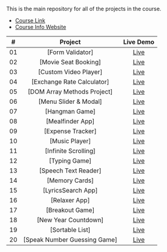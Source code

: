 This is the main repository for all of the projects in the course.

- [Course Link]()
- [Course Info Website](http://vanillawebprojects.com)

|  #  |            Project             | Live Demo |
| :-: | :----------------------------: | :-------: |
| 01  |       [Form Validator]       | [Live](https://vanillawebprojects.com/projects/form-validator/)  |
| 02  |     [Movie Seat Booking]    | [Live](https://vanillawebprojects.com/projects/movie-seat-booking/)  |
| 03  |    [Custom Video Player]     | [Live](https://vanillawebprojects.com/projects/custom-video-player/)  |
| 04  |  [Exchange Rate Calculator]  | [Live](https://vanillawebprojects.com/projects/exchange-rate/)  |
| 05  | [DOM Array Methods Project]  | [Live](https://vanillawebprojects.com/projects/dom-array-methods/)  |
| 06  |    [Menu Slider & Modal]    | [Live](https://vanillawebprojects.com/projects/modal-menu-slider/)  |
| 07  |        [Hangman Game]       | [Live](https://vanillawebprojects.com/projects/hangman/)  |
| 08  |       [Mealfinder App]      | [Live](https://vanillawebprojects.com/projects/meal-finder/)  |
| 09  |      [Expense Tracker]       | [Live](https://vanillawebprojects.com/projects/expense-tracker/)  |
| 10  |        [Music Player]       | [Live](https://vanillawebprojects.com/projects/music-player/)  |
| 11  |     [Infinite Scrolling]     | [Live](https://vanillawebprojects.com/projects/infinite_scroll_blog/)  |
| 12  |        [Typing Game]     | [Live](https://vanillawebprojects.com/projects/typing-game/)  |
| 13  |     [Speech Text Reader]    | [Live](https://vanillawebprojects.com/projects/speech-text-reader/)  |
| 14  |        [Memory Cards]     | [Live](https://vanillawebprojects.com/projects/memory-cards/)  |
| 15  |      [LyricsSearch App]     | [Live](https://vanillawebprojects.com/projects/lyrics-search/)  |
| 16  |        [Relaxer App]       | [Live](https://vanillawebprojects.com/projects//relaxer-app/)  |
| 17  |       [Breakout Game]       | [Live](https://vanillawebprojects.com/projects/breakout-game/)  |
| 18  |     [New Year Countdown]   | [Live](https://vanillawebprojects.com/projects/new-year-countdown/)  |
| 19  |       [Sortable List]       | [Live](https://vanillawebprojects.com/projects/sortable-list/)  |
| 20  | [Speak Number Guessing Game] | [Live](https://vanillawebprojects.com/projects/speak-number-guess/)  |

